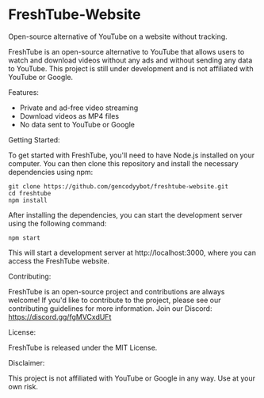# FreshTube-Website
Open-source alternative of YouTube on a website without tracking.

FreshTube is an open-source alternative to YouTube that allows users to watch and download videos without any ads and without sending any data to YouTube. This project is still under development and is not affiliated with YouTube or Google.

Features:

* Private and ad-free video streaming
* Download videos as MP4 files
* No data sent to YouTube or Google


Getting Started:

To get started with FreshTube, you'll need to have Node.js installed on your computer. You can then clone this repository and install the necessary dependencies using npm:


```
git clone https://github.com/gencodyybot/freshtube-website.git
cd freshtube
npm install
```
After installing the dependencies, you can start the development server using the following command:


```
npm start
```
This will start a development server at http://localhost:3000, where you can access the FreshTube website.


Contributing:

FreshTube is an open-source project and contributions are always welcome! If you'd like to contribute to the project, please see our contributing guidelines for more information. Join our Discord: https://discord.gg/fgMVCxdUFt


License:

FreshTube is released under the MIT License.


Disclaimer:

This project is not affiliated with YouTube or Google in any way. Use at your own risk.


